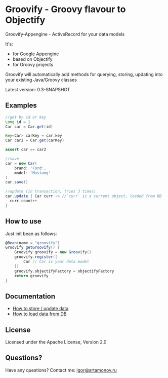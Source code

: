 Groovify - Groovy flavour to Objectify
==========================================================

Groovify-Appengine - ActiveRecord for your data models

It's:

 * for Google Appengine
 * based on Objectify
 * for Groovy projects


Groovify will automatically add methods for querying, storing, updating into
  your existing Java/Groovy classes

Latest version: 0.3-SNAPSHOT

Examples
--------


```Groovy
//get by id or key
Long id = 1
Car car = Car.get(id)

Key<Car> carKey = car.key
Car car2 = Car.get(carKey)

assert car == car2

//save
car = new Car(
    brand: 'Ford',
    model: 'Mustang'
)
car.save()

//update (in transaction, tries 3 times)
car.update { Car curr -> //`curr` is a current object, loaded from DB
  curr.count++
}
```

How to use
----------

Just init bean as follows:

```Groovy
@Bean(name = "groovify")
Groovify getGroovify() {
    Groovify groovify = new Groovify()
    groovify.register([
        Car // Car is your data model
    ])
    groovify.objectifyFactory = objectifyFactory
    return groovify
}
```

Documentation
-------------

 * [How to store / update data](groovify-appengine/blob/master/docs/updates.markdown)
 * [How to load data from DB](groovify-appengine/blob/master/docs/querying.markdown)


License
-------

Licensed under the Apache License, Version 2.0

Questions?
----------

Have any questions? Contact me: igor@artamonov.ru